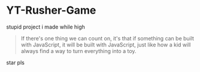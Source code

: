 # YT-Rusher-Game

stupid project i made while high

<blockquote>
If there's one thing we can count on, it's that if something can be built with JavaScript, it will be built with JavaScript, just like how a kid will always find a way to turn everything into a toy.
</blockquote>

star pls
